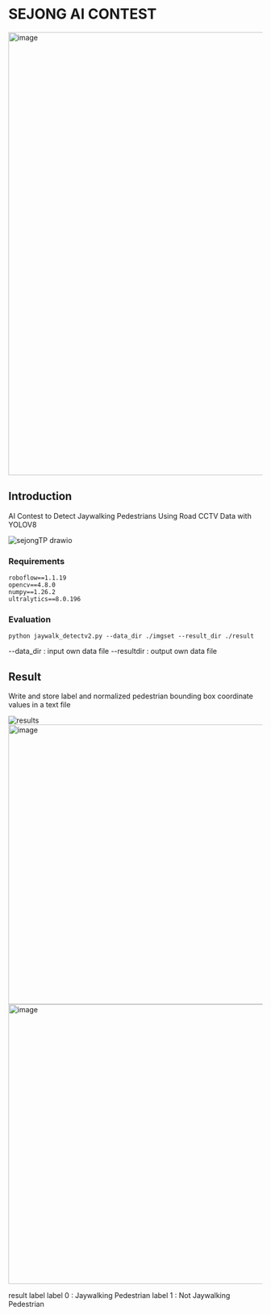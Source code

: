 # SEJONG AI CONTEST

<img width="876" alt="image" src="https://github.com/yhoons/SJTP_AI_CONTEST/assets/79200729/875ba38a-e95f-412b-ba7b-7795105b03c0">

## Introduction

AI Contest to Detect Jaywalking Pedestrians Using Road CCTV Data with YOLOV8

![sejongTP drawio](https://github.com/yhoons/SJTP_AI_CONTEST/assets/79200729/e51825ee-7e47-4070-bc07-1e09bf11d8dd)

### Requirements
```
roboflow==1.1.19
opencv==4.8.0
numpy==1.26.2
ultralytics==8.0.196
```

### Evaluation
```
python jaywalk_detectv2.py --data_dir ./imgset --result_dir ./result
```
--data_dir : input own data file
--resultdir : output own data file


## Result
Write and store label and normalized pedestrian bounding box coordinate values in a text file

![results](https://github.com/yhoons/SJTP_AI_CONTEST/assets/79200729/6004cbf0-6f93-4f7c-a9ea-af07f88519a0)
<img width="553" alt="image" src="https://github.com/yhoons/SJTP_AI_CONTEST/assets/79200729/e8298f83-7826-422a-a553-5bf260d4dee8">
<img width="553" alt="image" src="https://github.com/yhoons/SJTP_AI_CONTEST/assets/79200729/44d87625-c348-4798-97bb-e1889ce2a36f">

result label
label 0 : Jaywalking Pedestrian
label 1 : Not Jaywalking Pedestrian

